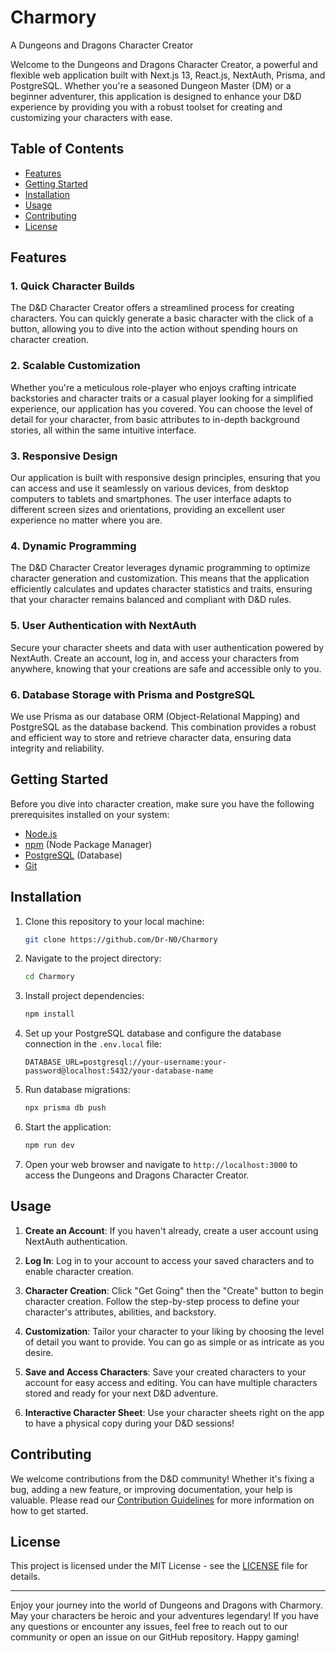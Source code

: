 # Charmory
A Dungeons and Dragons Character Creator

Welcome to the Dungeons and Dragons Character Creator, a powerful and flexible web application built with Next.js 13, React.js, NextAuth, Prisma, and PostgreSQL. Whether you're a seasoned Dungeon Master (DM) or a beginner adventurer, this application is designed to enhance your D&D experience by providing you with a robust toolset for creating and customizing your characters with ease.

## Table of Contents

- [Features](#features)
- [Getting Started](#getting-started)
- [Installation](#installation)
- [Usage](#usage)
- [Contributing](#contributing)
- [License](#license)

## Features

### 1. Quick Character Builds
The D&D Character Creator offers a streamlined process for creating characters. You can quickly generate a basic character with the click of a button, allowing you to dive into the action without spending hours on character creation.

### 2. Scalable Customization
Whether you're a meticulous role-player who enjoys crafting intricate backstories and character traits or a casual player looking for a simplified experience, our application has you covered. You can choose the level of detail for your character, from basic attributes to in-depth background stories, all within the same intuitive interface.

### 3. Responsive Design
Our application is built with responsive design principles, ensuring that you can access and use it seamlessly on various devices, from desktop computers to tablets and smartphones. The user interface adapts to different screen sizes and orientations, providing an excellent user experience no matter where you are.

### 4. Dynamic Programming
The D&D Character Creator leverages dynamic programming to optimize character generation and customization. This means that the application efficiently calculates and updates character statistics and traits, ensuring that your character remains balanced and compliant with D&D rules.

### 5. User Authentication with NextAuth
Secure your character sheets and data with user authentication powered by NextAuth. Create an account, log in, and access your characters from anywhere, knowing that your creations are safe and accessible only to you.

### 6. Database Storage with Prisma and PostgreSQL
We use Prisma as our database ORM (Object-Relational Mapping) and PostgreSQL as the database backend. This combination provides a robust and efficient way to store and retrieve character data, ensuring data integrity and reliability.

## Getting Started

Before you dive into character creation, make sure you have the following prerequisites installed on your system:

- [Node.js](https://nodejs.org/)
- [npm](https://www.npmjs.com/) (Node Package Manager)
- [PostgreSQL](https://www.postgresql.org/) (Database)
- [Git](https://git-scm.com/)

## Installation

1. Clone this repository to your local machine:

   ```bash
   git clone https://github.com/Dr-N0/Charmory
   ```

2. Navigate to the project directory:

   ```bash
   cd Charmory
   ```

3. Install project dependencies:

   ```bash
   npm install
   ```

4. Set up your PostgreSQL database and configure the database connection in the `.env.local` file:

   ```
   DATABASE_URL=postgresql://your-username:your-password@localhost:5432/your-database-name
   ```

5. Run database migrations:

   ```bash
   npx prisma db push
   ```

6. Start the application:

   ```bash
   npm run dev
   ```

7. Open your web browser and navigate to `http://localhost:3000` to access the Dungeons and Dragons Character Creator.

## Usage

1. **Create an Account**: If you haven't already, create a user account using NextAuth authentication.

2. **Log In**: Log in to your account to access your saved characters and to enable character creation.

3. **Character Creation**: Click "Get Going" then the "Create" button to begin character creation. Follow the step-by-step process to define your character's attributes, abilities, and backstory.

4. **Customization**: Tailor your character to your liking by choosing the level of detail you want to provide. You can go as simple or as intricate as you desire.

5. **Save and Access Characters**: Save your created characters to your account for easy access and editing. You can have multiple characters stored and ready for your next D&D adventure.

6. **Interactive Character Sheet**: Use your character sheets right on the app to have a physical copy during your D&D sessions!

## Contributing

We welcome contributions from the D&D community! Whether it's fixing a bug, adding a new feature, or improving documentation, your help is valuable. Please read our [Contribution Guidelines](CONTRIBUTING.md) for more information on how to get started.

## License

This project is licensed under the MIT License - see the [LICENSE](LICENSE) file for details.

---

Enjoy your journey into the world of Dungeons and Dragons with Charmory. May your characters be heroic and your adventures legendary! If you have any questions or encounter any issues, feel free to reach out to our community or open an issue on our GitHub repository. Happy gaming!
